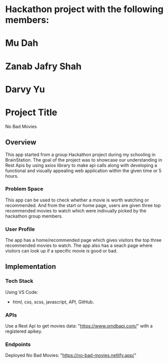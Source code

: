 # Hackathon project with the following members: 
# Mu Dah
# Zanab Jafry Shah
# Darvy Yu

# Project Title
No Bad Movies

## Overview
This app started from a group Hackathon project during my schooling in BrainStation. The goal of the project was to showcase our understanding in Rest Apis by using axios library to make api calls along with developing a functional and visually appealing web application within the given time or 5 hours.

### Problem Space
This app can be used to check whether a movie is worth watching or recommended. And from the start or home page, users are given three top recommended movies to watch which were indivually picked by the hackathon group members.

### User Profile
The app has a home/recommended page which gives visitors the top three recommended movies to watch. The app also has a seach page where visitors can look up if a specific movie is good or bad.

## Implementation

### Tech Stack
Using VS Code:
- html, css, scss, javascript, API, GitHub. 

### APIs
Use a Rest Api to get movies data: "https://www.omdbapi.com/" with a registered apikey.

### Endpoints
Deployed No Bad Movies: "https://no-bad-movies.netlify.app/"
